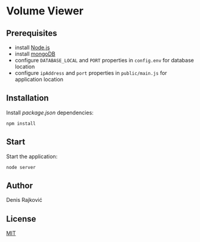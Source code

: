 # Volume Viewer

## Prerequisites

* install [Node.js](https://nodejs.org/en/)
* install [mongoDB](https://www.mongodb.com/)
* configure `DATABASE_LOCAL` and `PORT` properties in `config.env` for database location
* configure `ipAddress` and `port` properties in `public/main.js` for application location

## Installation

Install *package.json* dependencies:
```
npm install
```

## Start
Start the application:
```
node server
```

## Author

Denis Rajković


## License

[MIT](https://choosealicense.com/licenses/mit/)